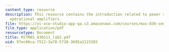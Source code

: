 ```yaml
---
content_type: resource
description: This resource contains the introduction related to power supplies and
  operational amplifiers.
file: https://ol-ocw-studio-app-qa.s3.amazonaws.com/courses/mas-836-sensor-technologies-for-interactive-environments-spring-2011/97ec66ca75123a7857283695a2115303_MITMAS_836S11_lab2.pdf
file_type: application/pdf
resourcetype: Document
title: MITMAS_836S11_lab2.pdf
uid: 97ec66ca-7512-3a78-5728-3695a2115303
---
```

